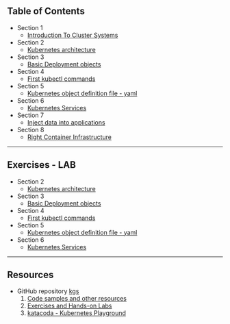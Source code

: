 ## Table of Contents

 - Section 1
   - [Introduction To Cluster Systems](web_K_S1_Introduction_to_cluster_systems.html)  
 - Section 2 
   - [Kubernetes architecture](web_K_S2_Kubernetes_architecture.html)
 - Section 3
   - [Basic Deployment objects](web_K_S3_Basic_Deployment_objects.html) 
 - Section 4
   - [First kubectl commands](web_K_S4_First_kubectl_commands.html)
 - Section 5
   - [Kubernetes object definition file - yaml](web_K_S5_Kubernetes_object_definition_file-yaml.html)   
 - Section 6
   - [Kubernetes Services](web_K_S6_Kubernetes_Services.html)  
 - Section 7
   - [Inject data into applications](web_K_S7_inject_data_into_applications.html)  
 - Section 8 
   - [Right Container Infrastructure](web_K_S8_Right_Container_Infrastructure.html) 

---

## Exercises - LAB 
 - Section 2 
   - [Kubernetes architecture](https://github.com/gerassimos/kgs/blob/main/exercises/K_S2_Kubernetes_architecture_ex.md)
 - Section 3
   - [Basic Deployment objects](https://github.com/gerassimos/kgs/blob/main/exercises/K_S3_Basic_Deployment_objects_ex.md) 
 - Section 4
   - [First kubectl commands](https://github.com/gerassimos/kgs/blob/main/exercises/K_S4_First_kubectl_commands_ex.md) 
 - Section 5
   - [Kubernetes object definition file - yaml](https://github.com/gerassimos/kgs/blob/main/exercises/K_S5_Kubernetes_object_definition_file-yaml_ex.md) 
 - Section 6
   - [Kubernetes Services](https://github.com/gerassimos/kgs/blob/main/exercises/K_S6_Kubernetes_Services_ex.md) 

---

## Resources  
 - GitHub repository [kgs](https://github.com/gerassimos/kgs)
   1. [Code samples and other resources](https://github.com/gerassimos/kgs/tree/main/resources)
   1. [Exercises and Hands-on Labs](https://github.com/gerassimos/kgs/tree/main/exercises)
   1. [katacoda - Kubernetes Playground](https://www.katacoda.com/courses/kubernetes/playground)
